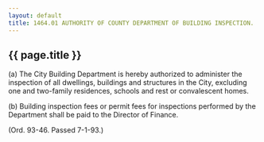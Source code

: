 ---
layout: default 
title: 1464.01 AUTHORITY OF COUNTY DEPARTMENT OF BUILDING INSPECTION.---

{{ page.title }}
----------------

​(a) The City Building Department is hereby authorized to administer the
inspection of all dwellings, buildings and structures in the City,
excluding one and two-family residences, schools and rest or
convalescent homes.

​(b) Building inspection fees or permit fees for inspections performed
by the Department shall be paid to the Director of Finance.

(Ord. 93-46. Passed 7-1-93.)
